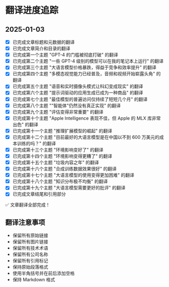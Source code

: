 # 翻译进度追踪

## 2025-01-03
- [x] 已完成文章标题和元数据的翻译
- [x] 已完成文章简介和目录的翻译
- [x] 已完成第一个主题 "GPT-4 的门槛被彻底打破" 的翻译
- [x] 已完成第二个主题 "一些 GPT-4 级别的模型可以在我的笔记本上运行" 的翻译
- [x] 已完成第三个主题 "大语言模型价格暴跌，得益于竞争和效率提升" 的翻译
- [x] 已完成第四个主题 "多模态视觉能力已经普及，音频和视频开始崭露头角" 的翻译
- [x] 已完成第五个主题 "语音和实时摄像头模式让科幻变成现实" 的翻译
- [x] 已完成第六个主题 "提示词驱动的应用生成已成为一种商品" 的翻译
- [x] 已完成第七个主题 "最佳模型的普遍访问仅持续了短短几个月" 的翻译
- [x] 已完成第八个主题 ""智能体"仍然没有真正实现" 的翻译
- [x] 已完成第九个主题 "评估变得非常重要" 的翻译
- [x] 已完成第十个主题 "Apple Intelligence 表现不佳，但 Apple 的 MLX 库非常出色" 的翻译
- [x] 已完成第十一个主题 "推理扩展模型的崛起" 的翻译
- [x] 已完成第十二个主题 "目前最好的大语言模型是在中国以不到 600 万美元的成本训练的吗？" 的翻译
- [x] 已完成第十三个主题 "环境影响变好了" 的翻译
- [x] 已完成第十四个主题 "环境影响变得更糟了" 的翻译
- [x] 已完成第十五个主题 "垃圾内容之年" 的翻译
- [x] 已完成第十六个主题 "合成训练数据效果很好" 的翻译
- [x] 已完成第十七个主题 "大语言模型的使用变得更加困难" 的翻译
- [x] 已完成第十八个主题 "知识分布极不均衡" 的翻译
- [x] 已完成第十九个主题 "大语言模型需要更好的批评" 的翻译
- [x] 已完成文章结尾和引用部分

✅ 文章翻译全部完成！

## 翻译注意事项
- 保留所有原始链接
- 保留所有图片链接
- 保留所有技术术语
- 保留所有公司名称
- 保留所有引用标记
- 保持原始段落格式
- 使用半角括号并在前后添加空格
- 保持 Markdown 格式 